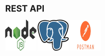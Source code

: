 # REST API

<img src="images_/2560px-Node.js_logo.svg.png" style="height: 100px; width:100px;"/> <img src="images_/download.png" style="height: 100px; width:100px;"/>
<img src="images_/postman-logo-vert-2018.jpeg" alt="MarineGEO circle logo" style="height: 100px; width:100px;"/>
